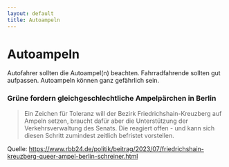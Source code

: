 ```yaml
---
layout: default
title: Autoampeln
---
```


# Autoampeln

Autofahrer sollten die Autoampel(n) beachten. Fahrradfahrende sollten gut aufpassen. Autoampeln können ganz gefährlich sein.

### Grüne fordern gleichgeschlechtliche Ampelpärchen in Berlin

> Ein Zeichen für Toleranz will der Bezirk Friedrichshain-Kreuzberg auf Ampeln setzen, braucht dafür aber die Unterstützung der Verkehrsverwaltung des Senats. Die reagiert offen - und kann sich diesen Schritt zumindest zeitlich befristet vorstellen.

Quelle: https://www.rbb24.de/politik/beitrag/2023/07/friedrichshain-kreuzberg-queer-ampel-berlin-schreiner.html
